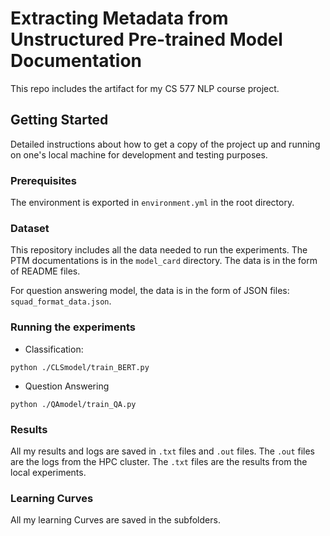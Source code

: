 # Extracting Metadata from Unstructured Pre-trained Model Documentation

This repo includes the artifact for my CS 577 NLP course project.

## Getting Started

Detailed instructions about how to get a copy of the project up and running on one's local machine for development and testing purposes.

### Prerequisites

The environment is exported in `environment.yml` in the root directory.

### Dataset
This repository includes all the data needed to run the experiments. The PTM documentations is in the `model_card` directory. The data is in the form of README files. 

For question answering model, the data is in the form of JSON files: `squad_format_data.json`.

### Running the experiments
- Classification:
```
python ./CLSmodel/train_BERT.py
```

- Question Answering
```
python ./QAmodel/train_QA.py
```

### Results
All my results and logs are saved in `.txt` files and `.out` files. The `.out` files are the logs from the HPC cluster. The `.txt` files are the results from the local experiments.

### Learning Curves
All my learning Curves are saved in the subfolders.